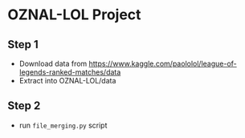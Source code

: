 # OZNAL-LOL Project

## Step 1
* Download data from https://www.kaggle.com/paololol/league-of-legends-ranked-matches/data
* Extract into OZNAL-LOL/data

## Step 2
* run `file_merging.py` script